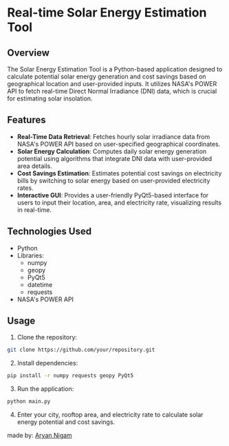 # Real-time Solar Energy Estimation Tool

## Overview
The Solar Energy Estimation Tool is a Python-based application designed to calculate potential solar energy generation and cost savings based on geographical location and user-provided inputs. It utilizes NASA's POWER API to fetch real-time Direct Normal Irradiance (DNI) data, which is crucial for estimating solar insolation.

## Features
- **Real-Time Data Retrieval**: Fetches hourly solar irradiance data from NASA's POWER API based on user-specified geographical coordinates.
- **Solar Energy Calculation**: Computes daily solar energy generation potential using algorithms that integrate DNI data with user-provided area details.
- **Cost Savings Estimation**: Estimates potential cost savings on electricity bills by switching to solar energy based on user-provided electricity rates.
- **Interactive GUI**: Provides a user-friendly PyQt5-based interface for users to input their location, area, and electricity rate, visualizing results in real-time.

## Technologies Used
- Python
- Libraries:
  - numpy
  - geopy
  - PyQt5
  - datetime
  - requests
- NASA's POWER API

## Usage
1. Clone the repository:
```bash
git clone https://github.com/your/repository.git
```
2. Install dependencies:
```bash
pip install -r numpy requests geopy PyQt5
```
3. Run the application:
```bash
python main.py
```
4. Enter your city, rooftop area, and electricity rate to calculate solar energy potential and cost savings.


made by: [Aryan Nigam](https://github.com/aru20112233)
